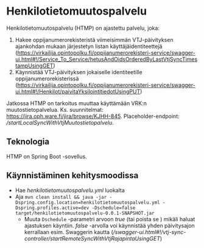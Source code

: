 # Henkilotietomuutospalvelu

Henkilotietomuutospalvelu (HTMP) on ajastettu palvelu, joka:

 1. Hakee oppijanumerorekisteristä viimeisimmän VTJ-päivityksen ajankohdan mukaan järjestetyn listan käyttäjäidentiteettejä (https://virkailija.opintopolku.fi/oppijanumerorekisteri-service/swagger-ui.html#!/Service_To_Service/hetusAndOidsOrderedByLastVtjSyncTimestampUsingGET)
 1. Käynnistää VTJ-päivityksen jokaiselle identiteetille oppijanumerorekisterissä (https://virkailija.opintopolku.fi/oppijanumerorekisteri-service/swagger-ui.html#!/Henkilot/paivitaYksilointitiedotUsingPUT)
 
Jatkossa HTMP on tarkoitus muuttaa käyttämään VRK:n muutostietopalvelua. Ks. suunnitelmat: https://jira.oph.ware.fi/jira/browse/KJHH-845. Placeholder-endpoint: _/startLocalSyncWithVtjMuutostietopalvelu_.

## Teknologia

HTMP on Spring Boot -sovellus. 

## Käynnistäminen kehitysmoodissa

 * Hae _henkilotietomuutospalvelu.yml_ luokalta
 * Aja `mvn clean install && java -jar -Dspring.config.location=henkilotietomuutospalvelu.yml -Dspring.profiles.active=dev -Dschedule=false target/henkilotietomuutospalvelu-0.0.1-SNAPSHOT.jar`
   * Muuta `Dschedule` -parametri arvoon _true_ (tai poista se ) mikäli haluat ajastuksen käyntiin. _false_ -arvolla voi käynnistää yhden päivitysajon kerrallaan esim. Swaggerin kautta (_/swagger-ui.html#!/vtj-sync-controller/startRemoteSyncWithVtjRajapintaUsingGET_)
